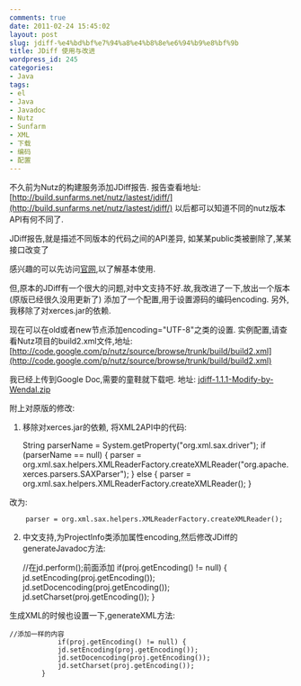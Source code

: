 ```yaml
---
comments: true
date: 2011-02-24 15:45:02
layout: post
slug: jdiff-%e4%bd%bf%e7%94%a8%e4%b8%8e%e6%94%b9%e8%bf%9b
title: JDiff 使用与改进
wordpress_id: 245
categories:
- Java
tags:
- el
- Java
- Javadoc
- Nutz
- Sunfarm
- XML
- 下载
- 编码
- 配置
---
```


不久前为Nutz的构建服务添加JDiff报告. 报告查看地址: [http://build.sunfarms.net/nutz/lastest/jdiff/](http://build.sunfarms.net/nutz/lastest/jdiff/) 以后都可以知道不同的nutz版本API有何不同了.

JDiff报告,就是描述不同版本的代码之间的API差异, 如某某public类被删除了,某某接口改变了

感兴趣的可以先访问[官网](http://www.jdiff.org),以了解基本使用.

但,原本的JDiff有一个很大的问题,对中文支持不好.故,我改进了一下,放出一个版本(原版已经很久没用更新了)
添加了一个配置,用于设置源码的编码encoding. 另外,我移除了对xerces.jar的依赖.

现在可以在old或者new节点添加encoding="UTF-8"之类的设置. 实例配置,请查看Nutz项目的build2.xml文件,地址: [http://code.google.com/p/nutz/source/browse/trunk/build/build2.xml](http://code.google.com/p/nutz/source/browse/trunk/build/build2.xml)

我已经上传到Google Doc,需要的童鞋就下载吧.
地址: [jdiff-1.1.1-Modify-by-Wendal.zip](https://docs.google.com/leaf?id=0B8hUXYDeoy_hMjViMjBlMGEtMDlkMi00NjllLWE0MjctNmUxNWI3N2QzZjE2&hl=zh_CN)

附上对原版的修改:
1. 移除对xerces.jar的依赖,
将XML2API中的代码:

    
    
    String parserName = System.getProperty("org.xml.sax.driver");
    if (parserName == null) {
        parser = org.xml.sax.helpers.XMLReaderFactory.createXMLReader("org.apache.xerces.parsers.SAXParser");
    } else {
        parser = org.xml.sax.helpers.XMLReaderFactory.createXMLReader();
    }
    


改为:

    
    
        parser = org.xml.sax.helpers.XMLReaderFactory.createXMLReader();
    


2. 中文支持,为ProjectInfo类添加属性encoding,然后修改JDiff的generateJavadoc方法:

    
    
    //在jd.perform();前面添加
        		if(proj.getEncoding() != null) {
    			jd.setEncoding(proj.getEncoding());
    			jd.setDocencoding(proj.getEncoding());
    			jd.setCharset(proj.getEncoding());
    		}
    


生成XML的时候也设置一下,generateXML方法:

    
    
    //添加一样的内容
        		if(proj.getEncoding() != null) {
    			jd.setEncoding(proj.getEncoding());
    			jd.setDocencoding(proj.getEncoding());
    			jd.setCharset(proj.getEncoding());
    		}
    
